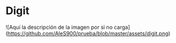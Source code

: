 # Digit
![Aquí la descripción de la imagen por si no carga]
(https://github.com/AleS900/prueba/blob/master/assets/digit.png)
